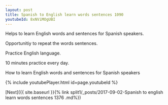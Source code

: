 ```yaml
---
layout: post
title: Spanish to English learn words sentences 1090 
youtubeId: 8xNViMOgUBI
---
```

 
 
Helps to learn English words and sentences for Spanish speakers.

Opportunitiy to repeat the words sentences. 

Practice English language. 
 
10 minutes practice every day. 
 
How to learn English words and sentences for Spanish speakers 
 
{% include youtubePlayer.html id=page.youtubeId %}
 
 
[Next]({{ site.baseurl }}{% link  split1/_posts/2017-09-02-Spanish to english learn words sentences 1376 .md%})
 
